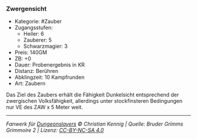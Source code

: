 ### Zwergensicht

- Kategorie: #Zauber
- Zugangsstufen:
  - Heiler: 6
  - Zauberer: 5
  - Schwarzmagier: 3
- Preis: 140GM
- ZB: +0
- Dauer: Probenergebnis in KR
- Distanz: Berühren
- Abklingzeit: 10 Kampfrunden
- Art: Zaubern



Das Ziel des Zaubers erhält die Fähigkeit Dunkelsicht entsprechend der zwergischen Volksfähigkeit, allerdings unter stockfinsteren Bedingungen nur VE des ZAW x 5 Meter weit.

---

_Fanwerk für [Dungeonslayers](https://www.dungeonslayers.net/) © Christian Kennig | Quelle: Bruder Grimms Grimmoire 2 | Lizenz: [CC-BY-NC-SA 4.0](https://creativecommons.org/licenses/by-nc-sa/4.0/deed.de)_
